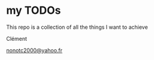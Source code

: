 # my TODOs

This repo is a collection of all the things I want to achieve

Clément


nonotc2000@yahoo.fr
